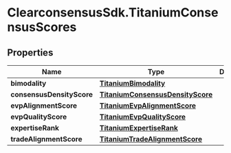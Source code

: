 # ClearconsensusSdk.TitaniumConsensusScores

## Properties

Name | Type | Description | Notes
------------ | ------------- | ------------- | -------------
**bimodality** | [**TitaniumBimodality**](TitaniumBimodality.md) |  | [optional] 
**consensusDensityScore** | [**TitaniumConsensusDensityScore**](TitaniumConsensusDensityScore.md) |  | [optional] 
**evpAlignmentScore** | [**TitaniumEvpAlignmentScore**](TitaniumEvpAlignmentScore.md) |  | [optional] 
**evpQualityScore** | [**TitaniumEvpQualityScore**](TitaniumEvpQualityScore.md) |  | [optional] 
**expertiseRank** | [**TitaniumExpertiseRank**](TitaniumExpertiseRank.md) |  | [optional] 
**tradeAlignmentScore** | [**TitaniumTradeAlignmentScore**](TitaniumTradeAlignmentScore.md) |  | [optional] 


